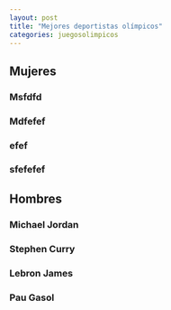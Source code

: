 ```yaml
---
layout: post
title: "Mejores deportistas olímpicos"
categories: juegosolimpicos
---
```


## Mujeres ##

### Msfdfd

### Mdfefef

### efef

### sfefefef


## Hombres ##

### Michael Jordan

### Stephen Curry

### Lebron James

### Pau Gasol
